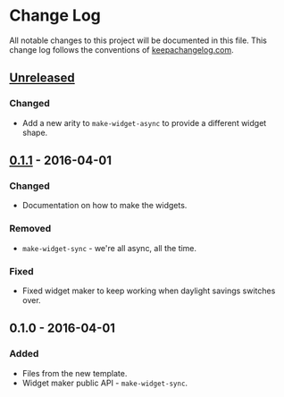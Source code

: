 # Change Log
All notable changes to this project will be documented in this file. This change log follows the conventions of [keepachangelog.com](http://keepachangelog.com/).

## [Unreleased][unreleased]
### Changed
- Add a new arity to `make-widget-async` to provide a different widget shape.

## [0.1.1] - 2016-04-01
### Changed
- Documentation on how to make the widgets.

### Removed
- `make-widget-sync` - we're all async, all the time.

### Fixed
- Fixed widget maker to keep working when daylight savings switches over.

## 0.1.0 - 2016-04-01
### Added
- Files from the new template.
- Widget maker public API - `make-widget-sync`.

[unreleased]: https://github.com/your-name/ck.theming/compare/0.1.1...HEAD
[0.1.1]: https://github.com/your-name/ck.theming/compare/0.1.0...0.1.1

